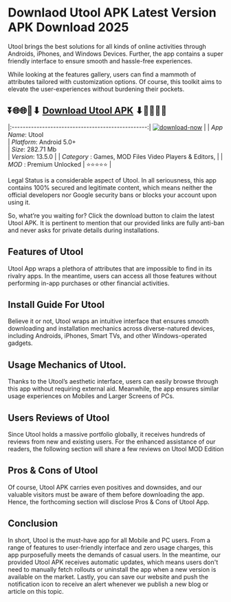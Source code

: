 # Downlaod Utool APK Latest Version APK Download 2025

Utool brings the best solutions for all kinds of online activities through Androids, iPhones, and Windows Devices. Further, the app contains a super friendly interface to ensure smooth and hassle-free experiences.

While looking at the features gallery, users can find a mammoth of attributes tailored with customization options. Of course, this toolkit aims to elevate the user-experiences without burdening their pockets.

## ⏬🌐🌐📌⬇ [Download Utool APK](https://newsloopy.com/utool-apk/) ⬇📌🌐🌐⏬

|:-------------------------------------------------:|
[![download-now](https://github.com/user-attachments/assets/22657e67-9d2d-46af-a41a-5d365d2ddc1f)](https://newsloopy.com/utool-apk/)  |
| *App Name*: Utool                     
| *Platform*: Android 5.0+                     
| *Size*: 282.71 Mb                                                  
| *Version*: 13.5.0    |
| *Category* : Games, MOD Files Video Players & Editors, |
| *MOD* : Premium Unlocked
| ⭐⭐⭐⭐⭐ |

Legal Status is a considerable aspect of Utool. In all seriousness, this app contains 100% secured and legitimate content, which means neither the official developers nor Google security bans or blocks your account upon using it. 

So, what’re you waiting for? Click the download button to claim the latest Utool APK. It is pertinent to mention that our provided links are fully anti-ban and never asks for private details during installations. 

## Features of Utool

Utool App wraps a plethora of attributes that are impossible to find in its rivalry apps. In the meantime, users can access all those features without performing in-app purchases or other financial activities.

## Install Guide For Utool

Believe it or not, Utool wraps an intuitive interface that ensures smooth downloading and installation mechanics across diverse-natured devices, including Androids, iPhones, Smart TVs, and other Windows-operated gadgets.

## Usage Mechanics of Utool. 

Thanks to the Utool’s aesthetic interface, users can easily browse through this app without requiring external aid. Meanwhile, the app ensures similar usage experiences on Mobiles and Larger Screens of PCs.

## Users Reviews of Utool

Since Utool holds a massive portfolio globally, it receives hundreds of reviews from new and existing users. For the enhanced assistance of our readers, the following section will share a few reviews on Utool MOD Edition

## Pros & Cons of Utool

Of course, Utool APK carries even positives and downsides, and our valuable visitors must be aware of them before downloading the app. Hence, the forthcoming section will disclose Pros & Cons of Utool App.

## Conclusion

In short, Utool is the must-have app for all Mobile and PC users. From a range of features to user-friendly interface and zero usage charges, this app purposefully meets the demands of casual users. In the meantime, our provided Utool APK receives automatic updates, which means users don't need to manually fetch rollouts or uninstall the app when a new version is available on the market. Lastly, you can save our website and push the notification icon to receive an alert whenever we publish a new blog or article on this topic. 
